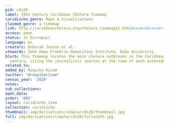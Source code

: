 ```yaml
---
pid: cds20
label: 19th Century Caribbean Cholera Timemap
caridischo_genre: Maps & Visualizations
claimed_genre: a timemap
link: http://caribbeancholera.org/cholera_timemap11.html#zoom=5&center=20.13847031245115,-74.3994140625&date=1853-05-01
access: open
status: In Disrepair
language: en
creators: Deborah Jenson et al.
stewards: John Hope Franklin Humanities Institute, Duke University
blurb: This timemap locates the main cholera outbreaks in the Caribbean in the 19th
  century, citing the journalistic sources at the time of each outbreak.
related_to:
added_by: Roopika Risam
twitter: "@roopikarisam"
census_year: '2020'
notes:
sub_collections:
open_data:
order: '083'
layout: caridischo_item
collection: caridischo
thumbnail: img/derivatives/simple/cds20/thumbnail.jpg
full: img/derivatives/simple/cds20/fullwidth.jpg
---
```

